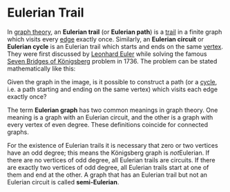 # Eulerian Trail

In [graph theory](https://en.wikipedia.org/wiki/Graph_theory), an **Eulerian trail** (or **Eulerian path**) is a [trail](https://en.wikipedia.org/wiki/Trail_(graph_theory)) in a finite graph which visits every [edge](https://en.wikipedia.org/wiki/Edge_(graph_theory)) exactly once. Similarly, an **Eulerian circuit** or **Eulerian cycle** is an Eulerian trail which starts and ends on the same [vertex](https://en.wikipedia.org/wiki/Vertex_(graph_theory)). They were first discussed by [Leonhard Euler](https://en.wikipedia.org/wiki/Leonhard_Euler) while solving the famous [Seven Bridges of Königsberg](https://en.wikipedia.org/wiki/Seven_Bridges_of_K%C3%B6nigsberg) problem in 1736. The problem can be stated mathematically like this:

Given the graph in the image, is it possible to construct a path (or a [cycle](https://en.wikipedia.org/wiki/Cycle_(graph_theory)), i.e. a path starting and ending on the same vertex) which visits each edge exactly once?

The term **Eulerian graph** has two common meanings in graph theory. One meaning is a graph with an Eulerian circuit, and the other is a graph with every vertex of even degree. These definitions coincide for connected graphs.

For the existence of Eulerian trails it is necessary that zero or two vertices have an odd degree; this means the Königsberg graph is *not*Eulerian. If there are no vertices of odd degree, all Eulerian trails are circuits. If there are exactly two vertices of odd degree, all Eulerian trails start at one of them and end at the other. A graph that has an Eulerian trail but not an Eulerian circuit is called **semi-Eulerian**.

